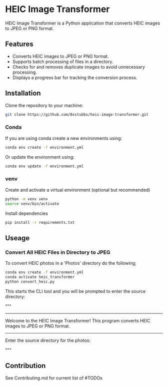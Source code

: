 # HEIC Image Transformer

HEIC Image Transformer is a Python application that converts HEIC images to JPEG or PNG format. 

## Features

- Converts HEIC images to JPEG or PNG format.
- Supports batch processing of files in a directory.
- Checks for and removes duplicate images to avoid unnecessary processing.
- Displays a progress bar for tracking the conversion process.
  
## Installation

Clone the repository to your machine:

```bash
git clone https://github.com/0xstubbs/heic-image-transformer.git
```

### Conda

If you are using conda create a new environments using:

```bash
conda env create -f environment.yml
```

Or update the environment using:

```bash
conda env update -f environment.yml
```

### venv

Create and activate a virtual environment (optional but recommended)

```bash
python -m venv venv
source venv/bin/activate
```

Install dependencies

```bash
pip install -r requirements.txt
```

## Useage

### Convert All HEIC Files in Directory to JPEG

To convert HEIC photos in a 'Photos' directory do the following;

```bash
conda env create -f environment.yml
conda activate heic_transformer
python convert_heic.py
```

This starts the CLI tool and you will be prompted to enter the source directory:

"""

----------------------------------------------

Welcome to the HEIC Image Transformer!
This program converts HEIC images to JPEG or PNG format.

 ----------------------------------------------
Enter the source directory for the photos:

"""

## Contribution

See Contributing.md for current list of #TODOs
